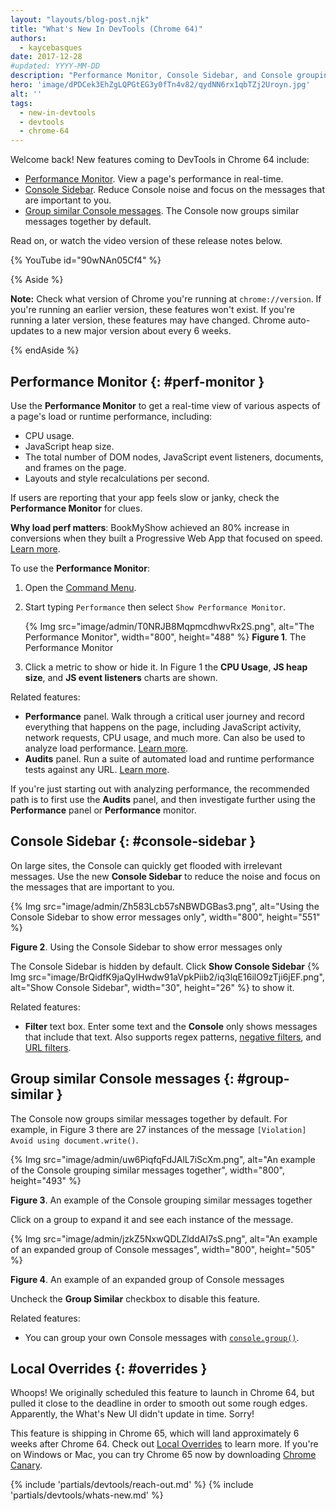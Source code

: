 ```yaml
---
layout: "layouts/blog-post.njk"
title: "What's New In DevTools (Chrome 64)"
authors:
  - kaycebasques
date: 2017-12-28
#updated: YYYY-MM-DD
description: "Performance Monitor, Console Sidebar, and Console groupings."
hero: 'image/dPDCek3EhZgLQPGtEG3y0fTn4v82/qydNN6rx1qbTZj2Uroyn.jpg'
alt: ''
tags:
  - new-in-devtools
  - devtools
  - chrome-64
---
```


Welcome back! New features coming to DevTools in Chrome 64 include:

- [Performance Monitor][1]. View a page's performance in real-time.
- [Console Sidebar][2]. Reduce Console noise and focus on the messages that are important to you.
- [Group similar Console messages][3]. The Console now groups similar messages together by default.

Read on, or watch the video version of these release notes below.

{% YouTube id="90wNAn05Cf4" %}

{% Aside %}

**Note:** Check what version of Chrome you're running at `chrome://version`. If you're running an
earlier version, these features won't exist. If you're running a later version, these features may
have changed. Chrome auto-updates to a new major version about every 6 weeks.

{% endAside %}

## Performance Monitor {: #perf-monitor }

Use the **Performance Monitor** to get a real-time view of various aspects of a page's load or
runtime performance, including:

- CPU usage.
- JavaScript heap size.
- The total number of DOM nodes, JavaScript event listeners, documents, and frames on the page.
- Layouts and style recalculations per second.

If users are reporting that your app feels slow or janky, check the **Performance Monitor** for
clues.

**Why load perf matters**: BookMyShow achieved an 80% increase in conversions when they built a
Progressive Web App that focused on speed. [Learn more][4].

To use the **Performance Monitor**:

1.  Open the [Command Menu][5].
2.  Start typing `Performance` then select `Show Performance Monitor`.

    {% Img src="image/admin/T0NRJB8MqpmcdhwvRx2S.png", alt="The Performance Monitor", width="800", height="488" %} **Figure 1**. The
    Performance Monitor

3.  Click a metric to show or hide it. In Figure 1 the **CPU Usage**, **JS heap size**, and **JS
    event listeners** charts are shown.

Related features:

- **Performance** panel. Walk through a critical user journey and record everything that happens on
  the page, including JavaScript activity, network requests, CPU usage, and much more. Can also be
  used to analyze load performance. [Learn more][6].
- **Audits** panel. Run a suite of automated load and runtime performance tests against any URL.
  [Learn more][7].

If you're just starting out with analyzing performance, the recommended path is to first use the
**Audits** panel, and then investigate further using the **Performance** panel or **Performance**
monitor.

## Console Sidebar {: #console-sidebar }

On large sites, the Console can quickly get flooded with irrelevant messages. Use the new **Console
Sidebar** to reduce the noise and focus on the messages that are important to you.

{% Img src="image/admin/Zh583Lcb57sNBWDGBas3.png", alt="Using the Console Sidebar to show error messages only", width="800", height="551" %}

**Figure 2**. Using the Console Sidebar to show error messages only

The Console Sidebar is hidden by default. Click **Show Console Sidebar**
{% Img src="image/BrQidfK9jaQyIHwdw91aVpkPiib2/iq3lqE16ilO9zTji6jEF.png", alt="Show Console Sidebar", width="30", height="26" %}
to show it.

Related features:

- **Filter** text box. Enter some text and the **Console** only shows messages that include that
  text. Also supports regex patterns, [negative filters][8], and [URL filters][9].

## Group similar Console messages {: #group-similar }

The Console now groups similar messages together by default. For example, in Figure 3 there are 27
instances of the message `[Violation] Avoid using document.write()`.

{% Img src="image/admin/uw6PiqfqFdJAlL7iScXm.png", alt="An example of the Console grouping similar messages together", width="800", height="493" %}

**Figure 3**. An example of the Console grouping similar messages together

Click on a group to expand it and see each instance of the message.

{% Img src="image/admin/jzkZ5NxwQDLZlddAI7sS.png", alt="An example of an expanded group of Console messages", width="800", height="505" %}

**Figure 4**. An example of an expanded group of Console messages

Uncheck the **Group Similar** checkbox to disable this feature.

Related features:

- You can group your own Console messages with [`console.group()`][10].

## Local Overrides {: #overrides }

Whoops! We originally scheduled this feature to launch in Chrome 64, but pulled it close to the
deadline in order to smooth out some rough edges. Apparently, the What's New UI didn't update in
time. Sorry!

This feature is shipping in Chrome 65, which will land approximately 6 weeks after Chrome 64. Check
out [Local Overrides][11] to learn more. If you're on Windows or Mac, you can try Chrome 65 now by
downloading [Chrome Canary][12].


{% include 'partials/devtools/reach-out.md' %}
{% include 'partials/devtools/whats-new.md' %}

[1]: #perf-monitor
[2]: #console-sidebar
[3]: #group-similar
[4]: https://developers.google.com/web/showcase/2017/bookmyshow
[5]: /docs/devtools/command-menu/
[6]: /docs/devtools/evaluate-performance
[7]: https://developers.google.com/web/tools/lighthouse#devtools
[8]: /blog/new-in-devtools-62#negative-filters
[9]: /blog/new-in-devtools-62#url-filters
[10]: /docs/devtools/console/api#group
[11]: /blog/new-in-devtools-65#overrides
[12]: https://www.google.com/chrome/browser/canary.html
[13]: /blog/new-in-devtools-59#coverage
[14]: /blog/new-in-devtools-59#screenshots
[15]: /blog/new-in-devtools-59#block-requests
[16]: /blog/new-in-devtools-59#async
[17]: /blog/new-in-devtools-59#command-menu
